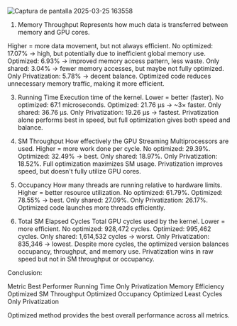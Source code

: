 
![Captura de pantalla 2025-03-25 163558](https://github.com/user-attachments/assets/817af5f0-0595-41ba-ba94-0d0831e6be67)


1. Memory Throughput
Represents how much data is transferred between memory and GPU cores.

Higher = more data movement, but not always efficient.
No optimized: 17.07% → high, but potentially due to inefficient global memory use.
Optimized: 6.93% → improved memory access pattern, less waste.
Only shared: 3.04% → fewer memory accesses, but maybe not fully optimized.
Only Privatization: 5.78% → decent balance.
Optimized code reduces unnecessary memory traffic, making it more efficient.

3. Running Time
Execution time of the kernel.
Lower = better (faster).
No optimized: 67.1 microseconds.
Optimized: 21.76 μs → ~3× faster.
Only shared: 36.76 μs.
Only Privatization: 19.26 μs → fastest.
Privatization alone performs best in speed, but full optimization gives both speed and balance.

4. SM Throughput
How effectively the GPU Streaming Multiprocessors are used.
Higher = more work done per cycle.
No optimized: 29.39%.
Optimized: 32.49% → best.
Only shared: 18.97%.
Only Privatization: 18.52%.
Full optimization maximizes SM usage. Privatization improves speed, but doesn't fully utilize GPU cores.

5. Occupancy
How many threads are running relative to hardware limits.
Higher = better resource utilization.
No optimized: 61.79%.
Optimized: 78.55% → best.
Only shared: 27.09%.
Only Privatization: 26.17%.
Optimized code launches more threads efficiently.

5. Total SM Elapsed Cycles
Total GPU cycles used by the kernel.
Lower = more efficient.
No optimized: 928,472 cycles.
Optimized: 995,462 cycles.
Only shared: 1,614,532 cycles → worst.
Only Privatization: 835,346 → lowest.
Despite more cycles, the optimized version balances occupancy, throughput, and memory use. Privatization wins in raw speed but not in SM throughput or occupancy.

Conclusion:

Metric	Best Performer
Running Time	Only Privatization
Memory Efficiency	Optimized
SM Throughput	Optimized
Occupancy	Optimized
Least Cycles	Only Privatization

Optimized method provides the best overall performance across all metrics.


